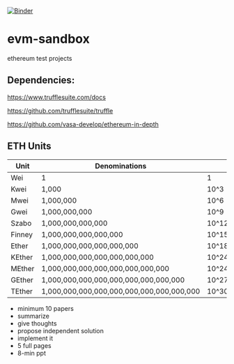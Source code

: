 [![Binder](https://mybinder.org/badge_logo.svg)](https://mybinder.org/v2/gh/Ifiht/evm-sandbox.git/HEAD?urlpath=lab)


# evm-sandbox
ethereum test projects

## Dependencies:
https://www.trufflesuite.com/docs

https://github.com/trufflesuite/truffle

https://github.com/vasa-develop/ethereum-in-depth

## ETH Units

| Unit | Denominations |    |
| ---- | ------------- | -- |
| Wei  | 1 | 1 |
| Kwei | 1,000 | 10^3 |
| Mwei | 1,000,000 | 10^6 |
| Gwei | 1,000,000,000 | 10^9 |
| Szabo | 1,000,000,000,000 | 10^12 |
| Finney | 1,000,000,000,000,000 | 10^15 |
| Ether  | 1,000,000,000,000,000,000 | 10^18 |
| KEther | 1,000,000,000,000,000,000,000 | 10^24 |
| MEther | 1,000,000,000,000,000,000,000,000 | 10^24 |
| GEther | 1,000,000,000,000,000,000,000,000,000 | 10^27 |
| TEther | 1,000,000,000,000,000,000,000,000,000,000 | 10^30 |

* minimum 10 papers
* summarize
* give thoughts
* propose independent solution
* implement it
* 5 full pages
* 8-min ppt
